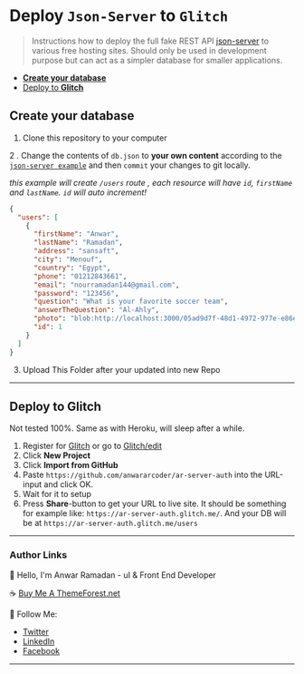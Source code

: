# Deploy `Json-Server` to `Glitch`

> Instructions how to deploy the full fake REST API [json-server](https://github.com/typicode/json-server) to various free hosting sites. Should only be used in development purpose but can act as a simpler database for smaller applications.

- [**Create your database**](#create-your-database)
- [Deploy to **Glitch**](#deploy-to-glitch)
## Create your database

1. Clone this repository to your computer

2 . Change the contents of `db.json` to **your own content** according to the [`json-server example`](https://github.com/typicode/json-server#example) and then `commit` your changes to git locally.

_this example will create `/users` route , each resource will have `id`, `firstName` and `lastName`. `id` will auto increment!_

```json
{
  "users": [
    {
      "firstName": "Anwar",
      "lastName": "Ramadan",
      "address": "sansaft",
      "city": "Menouf",
      "country": "Egypt",
      "phone": "01212843661",
      "email": "nourramadan144@gmail.com",
      "password": "123456",
      "question": "What is your favorite soccer team",
      "answerTheQuestion": "Al-Ahly",
      "photo": "blob:http://localhost:3000/05ad9d7f-48d1-4972-977e-e86e9c25c342",
      "id": 1
    }
  ]
}
```
3. Upload This Folder after your updated into new Repo

---

## Deploy to Glitch

Not tested 100%. Same as with Heroku, will sleep after a while.

1. Register for [Glitch](https://glitch.com/) or go to [Glitch/edit](https://glitch.com/)
2. Click **New Project**
3. Click **Import from GitHub**
4. Paste `https://github.com/anwararcoder/ar-server-auth` into the URL-input and click OK.
5. Wait for it to setup
6. Press **Share**-button to get your URL to live site. It should be something for example like: `https://ar-server-auth.glitch.me/`. And your DB will be at `https://ar-server-auth.glitch.me/users`

----

### Author Links

👋 Hello, I'm Anwar Ramadan - uI & Front End Developer

☕ [Buy Me A ThemeForest.net](https://themeforest.net/user/ar-coder/portfolio)

🚀 Follow Me:

- [Twitter](https://twitter.com/anwararcoder)
- [LinkedIn](https://www.linkedin.com/in/anwararcoder/)
- [Facebook](https://fb.com/anwararcoder)

---
